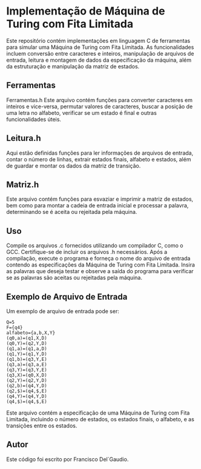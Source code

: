 # Implementação de Máquina de Turing com Fita Limitada
Este repositório contém implementações em linguagem C de ferramentas para simular uma Máquina de Turing com Fita Limitada. As funcionalidades incluem conversão entre caracteres e inteiros, manipulação de arquivos de entrada, leitura e montagem de dados da especificação da máquina, além da estruturação e manipulação da matriz de estados.

## Ferramentas
Ferramentas.h
Este arquivo contém funções para converter caracteres em inteiros e vice-versa, permutar valores de caracteres, buscar a posição de uma letra no alfabeto, verificar se um estado é final e outras funcionalidades úteis.

## Leitura.h
Aqui estão definidas funções para ler informações de arquivos de entrada, contar o número de linhas, extrair estados finais, alfabeto e estados, além de guardar e montar os dados da matriz de transição.

## Matriz.h
Este arquivo contém funções para esvaziar e imprimir a matriz de estados, bem como para montar a cadeia de entrada inicial e processar a palavra, determinando se é aceita ou rejeitada pela máquina.

## Uso
Compile os arquivos .c fornecidos utilizando um compilador C, como o GCC. Certifique-se de incluir os arquivos .h necessários. Após a compilação, execute o programa e forneça o nome do arquivo de entrada contendo as especificações da Máquina de Turing com Fita Limitada. Insira as palavras que deseja testar e observe a saída do programa para verificar se as palavras são aceitas ou rejeitadas pela máquina.

## Exemplo de Arquivo de Entrada
Um exemplo de arquivo de entrada pode ser:

```
Q=5
F={q4}
alfabeto={a,b,X,Y}
(q0,a)=(q1,X,D)
(q0,Y)=(q2,Y,D)
(q1,a)=(q1,a,D)
(q1,Y)=(q1,Y,D)
(q1,b)=(q3,Y,E)
(q3,a)=(q3,a,E)
(q3,Y)=(q3,Y,E)
(q3,X)=(q0,X,D)
(q2,Y)=(q2,Y,D)
(q2,b)=(q4,Y,D)
(q2,$)=(q4,$,E)
(q4,Y)=(q4,Y,D)
(q4,$)=(q4,$,E)
```
Este arquivo contém a especificação de uma Máquina de Turing com Fita Limitada, incluindo o número de estados, os estados finais, o alfabeto, e as transições entre os estados.

## Autor
Este código foi escrito por Francisco Del`Gaudio.






